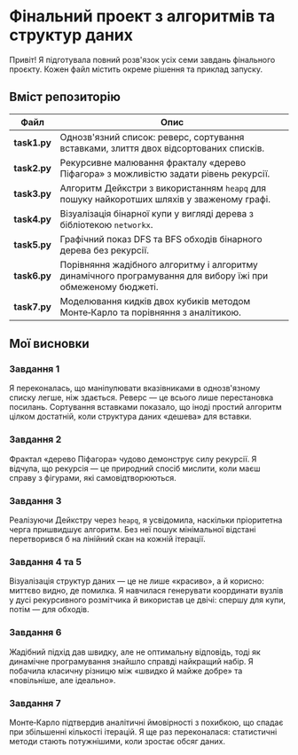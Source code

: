 # Фінальний проект з алгоритмів та структур даних

Привіт! Я підготувала повний розв'язок усіх семи завдань фінального проєкту.
Кожен файл містить окреме рішення та приклад запуску.

## Вміст репозиторію

|     Файл     |                                                  Опис                                                      |
|--------------|------------------------------------------------------------------------------------------------------------|
| **task1.py** | Однозв'язний список: реверс, сортування вставками, злиття двох відсортованих списків.                      |
| **task2.py** | Рекурсивне малювання фракталу «дерево Піфагора» з можливістю задати рівень рекурсії.                       |
| **task3.py** | Алгоритм Дейкстри з використанням `heapq` для пошуку найкоротших шляхів у зваженому графі.                 |
| **task4.py** | Візуалізація бінарної купи у вигляді дерева з бібліотекою `networkx`.                                      |
| **task5.py** | Графічний показ DFS та BFS обходів бінарного дерева без рекурсії.                                          |
| **task6.py** | Порівняння жадібного алгоритму і алгоритму динамічного програмування для вибору їжі при обмеженому бюджеті.|
| **task7.py** | Моделювання кидків двох кубиків методом Монте‑Карло та порівняння з аналітикою.                            |

## Мої висновки

### Завдання 1
Я переконалась, що маніпулювати вказівниками в однозв'язному списку легше, ніж здається. Реверс — це всього лише перестановка посилань. Сортування вставками показало, що іноді простий алгоритм цілком достатній, коли структура даних «дешева» для вставки.

### Завдання 2
Фрактал «дерево Піфагора» чудово демонструє силу рекурсії. Я відчула, що рекурсія — це природний спосіб мислити, коли маєш справу з фігурами, які самовідтворюються.

### Завдання 3
Реалізуючи Дейкстру через `heapq`, я усвідомила, наскільки пріоритетна черга пришвидшує алгоритм. Без неї пошук мінімальної відстані перетворився б на лінійний скан на кожній ітерації.

### Завдання 4 та 5
Візуалізація структур даних — це не лише «красиво», а й корисно: миттєво видно, де помилка. Я навчилася генерувати координати вузлів у дусі рекурсивного розмітчика й використав це двічі: спершу для купи, потім — для обходів.

### Завдання 6
Жадібний підхід дав швидку, але не оптимальну відповідь, тоді як динамічне програмування знайшло справді найкращий набір. Я побачила класичну різницю між «швидко й майже добре» та «повільніше, але ідеально».

### Завдання 7
Монте‑Карло підтвердив аналітичні ймовірності з похибкою, що спадає при збільшенні кількості ітерацій. Я ще раз переконалася: статистичні методи стають потужнішими, коли зростає обсяг даних.
